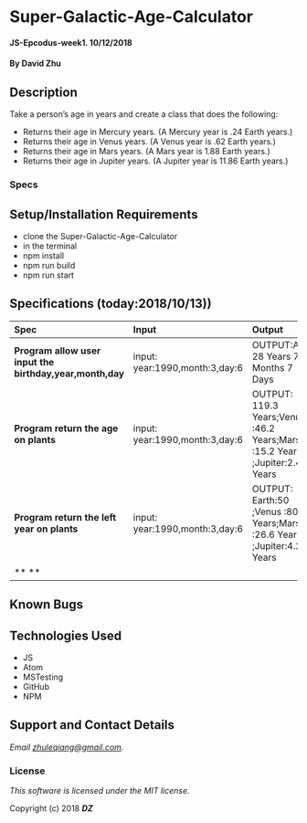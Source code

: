 # Super-Galactic-Age-Calculator  

#### JS-Epcodus-week1. 10/12/2018

#### By **David Zhu**

## Description

Take a person’s age in years and create a class that does the following:

* Returns their age in Mercury years. (A Mercury year is .24 Earth years.)
* Returns their age in Venus years. (A Venus year is .62 Earth years.)
* Returns their age in Mars years. (A Mars year is 1.88 Earth years.)
* Returns their age in Jupiter years. (A Jupiter year is 11.86 Earth years.)


### Specs


## Setup/Installation Requirements
* clone the Super-Galactic-Age-Calculator
* in the terminal
* npm install 
* npm run build
* npm run start

## Specifications (today:2018/10/13))

| Spec | Input | Output |
| :------------- | :------------- | :------------- |
| **Program allow user input the birthday,year,month,day** | input: year:1990,month:3,day:6 | OUTPUT:Age: 28 Years 7 Months 7 Days |
| **Program return the age on plants** | input: year:1990,month:3,day:6 | OUTPUT: 119.3 Years;Venus :46.2 Years;Mars is :15.2 Years ;Jupiter:2.4 Years |
| **Program return the left year on plants** | input: year:1990,month:3,day:6  |OUTPUT: Earth:50 ;Venus :80.6 Years;Mars :26.6 Years ;Jupiter:4.2 Years |
| ** ** |   |   |


## Known Bugs


## Technologies Used
* JS
* Atom
* MSTesting
* GitHub
* NPM

## Support and Contact Details

_Email zhuleqiang@gmail.com._

### License

*This software is licensed under the MIT license.*

Copyright (c) 2018 **_DZ_**
